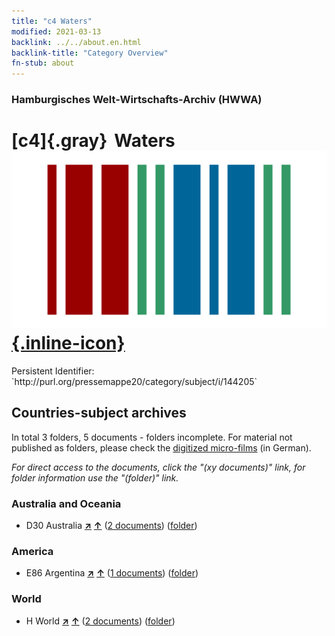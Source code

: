 ```yaml
---
title: "c4 Waters"
modified: 2021-03-13
backlink: ../../about.en.html
backlink-title: "Category Overview"
fn-stub: about
---
```


### Hamburgisches Welt-Wirtschafts-Archiv (HWWA)

# [c4]{.gray}&#8201; Waters &#160; [![Wikidata](/images/Wikidata-logo.svg "Wikidata"){.inline-icon}](http://www.wikidata.org/entity/Q99427834)

<div class="hint">Persistent Identifier: `http://purl.org/pressemappe20/category/subject/i/144205`</div>







## Countries-subject archives





In total 3 folders, 5 documents - folders incomplete.
For material not published as folders, please check the [digitized micro-films](/film/h1_sh.de.html) (in German).

_For direct access to the documents, click the "(xy documents)" link, for folder information use the "(folder)" link._



### Australia and Oceania

- D30 Australia [**&nearr;**](../../../geo/i/141621/about.en.html "Australia (all folders)") [**&uarr;**](../../../geo/about.en.html#D30 "Country category system") (<a href="https://pm20.zbw.eu/iiifview/folder/sh/141621,144205" title="about: Australia : Waters" target="_blank">2 documents</a>) ([folder](../../../../folder/sh/1416xx/141621/1442xx/144205/about.en.html))

### America

- E86 Argentina [**&nearr;**](../../../geo/i/141692/about.en.html "Argentina (all folders)") [**&uarr;**](../../../geo/about.en.html#E86 "Country category system") (<a href="https://pm20.zbw.eu/iiifview/folder/sh/141692,144205" title="about: Argentina : Waters" target="_blank">1 documents</a>) ([folder](../../../../folder/sh/1416xx/141692/1442xx/144205/about.en.html))

### World

- H World [**&nearr;**](../../../geo/i/141728/about.en.html "World (all folders)") [**&uarr;**](../../../geo/about.en.html#H "Country category system") (<a href="https://pm20.zbw.eu/iiifview/folder/sh/141728,144205" title="about: World : Waters" target="_blank">2 documents</a>) ([folder](../../../../folder/sh/1417xx/141728/1442xx/144205/about.en.html))








